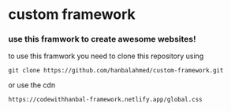 # custom framework

### use this framwork to create awesome websites!

to use this framwork you need to clone this repository using 

`git clone https://github.com/hanbalahmed/custom-framework.git` 

or use the cdn

`https://codewithhanbal-framework.netlify.app/global.css`
